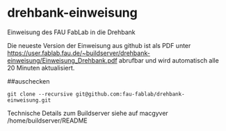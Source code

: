 # drehbank-einweisung
Einweisung des FAU FabLab in die Drehbank

Die neueste Version der Einweisung aus github ist als PDF unter
https://user.fablab.fau.de/~buildserver/drehbank-einweisung/Einweisung_Drehbank.pdf
abrufbar und wird automatisch alle 20 Minuten aktualisiert.

##auschecken
```
git clone --recursive git@github.com:fau-fablab/drehbank-einweisung.git
```


Technische Details zum Buildserver siehe auf macgyver /home/buildserver/README
